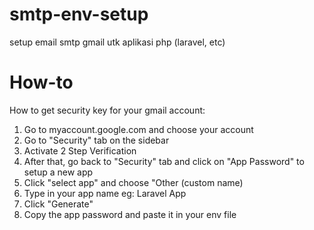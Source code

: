 # smtp-env-setup
setup email smtp gmail utk aplikasi php (laravel, etc)

# How-to

How to get security key for your gmail account:

1. Go to myaccount.google.com and choose your account
2. Go to "Security" tab on the sidebar
3. Activate 2 Step Verification
4. After that, go back to "Security" tab and click on "App Password" to setup a new app
5. Click "select app" and choose "Other (custom name) 
6. Type in your app name eg: Laravel App
7. Click "Generate"
8. Copy the app password and paste it in your env file

